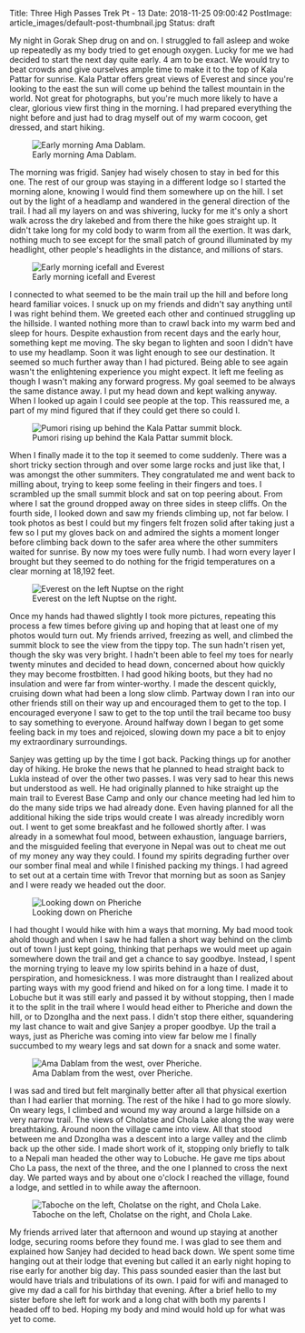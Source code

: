 Title: Three High Passes Trek Pt - 13
Date: 2018-11-25 09:00:42
PostImage: article_images/default-post-thumbnail.jpg
Status: draft

<p>My night in Gorak Shep drug on and on. I struggled to fall asleep and woke up repeatedly as my body tried to get enough oxygen. Lucky for me we had decided to start the next day quite early. 4 am to be exact. We would try to beat crowds and give ourselves ample time to make it to the top of Kala Pattar for sunrise. Kala Pattar offers great views of Everest and since you're looking to the east the sun will come up behind the tallest mountain in the world. Not great for photographs, but you're much more likely to have a clear, glorious view first thing in the morning. I had prepared everything the night before and just had to drag myself out of my warm cocoon, get dressed, and start hiking.</p>

<figure><img class="size-large wp-image-1097" src="/images/article_images/2018/11/DSC03071-1024x768.jpg" alt="Early morning Ama Dablam." /><figcaption>Early morning Ama Dablam.</figcaption></figure>

<p>The morning was frigid. Sanjey had wisely chosen to stay in bed for this one. The rest of our group was staying in a different lodge so I started the morning alone, knowing I would find them somewhere up on the hill. I set out by the light of a headlamp and wandered in the general direction of the trail. I had all my layers on and was shivering, lucky for me it's only a short walk across the dry lakebed and from there the hike goes straight up. It didn't take long for my cold body to warm from all the exertion. It was dark, nothing much to see except for the small patch of ground illuminated by my headlight, other people's headlights in the distance, and millions of stars.</p>

<figure><img class="size-large wp-image-1098" src="/images/article_images/2018/11/20181019_061611-1024x1024.jpg" alt="Early morning icefall and Everest" /><figcaption>Early morning icefall and Everest</figcaption></figure>

<p>I connected to what seemed to be the main trail up the hill and before long heard familiar voices. I snuck up on my friends and didn't say anything until I was right behind them. We greeted each other and continued struggling up the hillside. I wanted nothing more than to crawl back into my warm bed and sleep for hours. Despite exhaustion from recent days and the early hour, something kept me moving. The sky began to lighten and soon I didn't have to use my headlamp. Soon it was light enough to see our destination. It seemed so much further away than I had pictured. Being able to see again wasn't the enlightening experience you might expect. It left me feeling as though I wasn't making any forward progress. My goal seemed to be always the same distance away. I put my head down and kept walking anyway. When I looked up again I could see people at the top. This reassured me, a part of my mind figured that if they could get there so could I.</p>

<figure><img class="size-large wp-image-1099" src="/images/article_images/2018/11/DSC03063-1024x768.jpg" alt="Pumori rising up behind the Kala Pattar summit block." /><figcaption>Pumori rising up behind the Kala Pattar summit block.</figcaption></figure>

<p>When I finally made it to the top it seemed to come suddenly. There was a short tricky section through and over some large rocks and just like that, I was amongst the other summiters. They congratulated me and went back to milling about, trying to keep some feeling in their fingers and toes. I scrambled up the small summit block and sat on top peering about. From where I sat the ground dropped away on three sides in steep cliffs. On the fourth side, I looked down and saw my friends climbing up, not far below. I took photos as best I could but my fingers felt frozen solid after taking just a few so I put my gloves back on and admired the sights a moment longer before climbing back down to the safer area where the other summiters waited for sunrise. By now my toes were fully numb. I had worn every layer I brought but they seemed to do nothing for the frigid temperatures on a clear morning at 18,192 feet.</p>

<figure><img class="size-large wp-image-1100" src="/images/article_images/2018/11/DSC03075-1024x768.jpg" alt="Everest on the left Nuptse on the right" /><figcaption>Everest on the left Nuptse on the right.</figcaption></figure>

<p>Once my hands had thawed slightly I took more pictures, repeating this process a few times before giving up and hoping that at least one of my photos would turn out. My friends arrived, freezing as well, and climbed the summit block to see the view from the tippy top. The sun hadn't risen yet, though the sky was very bright. I hadn't been able to feel my toes for nearly twenty minutes and decided to head down, concerned about how quickly they may become frostbitten. I had good hiking boots, but they had no insulation and were far from winter-worthy. I made the descent quickly, cruising down what had been a long slow climb. Partway down I ran into our other friends still on their way up and encouraged them to get to the top. I encouraged everyone I saw to get to the top until the trail became too busy to say something to everyone. Around halfway down I began to get some feeling back in my toes and rejoiced, slowing down my pace a bit to enjoy my extraordinary surroundings.</p>

<p>Sanjey was getting up by the time I got back. Packing things up for another day of hiking. He broke the news that he planned to head straight back to Lukla instead of over the other two passes. I was very sad to hear this news but understood as well. He had originally planned to hike straight up the main trail to Everest Base Camp and only our chance meeting had led him to do the many side trips we had already done. Even having planned for all the additional hiking the side trips would create I was already incredibly worn out. I went to get some breakfast and he followed shortly after. I was already in a somewhat foul mood, between exhaustion, language barriers, and the misguided feeling that everyone in Nepal was out to cheat me out of my money any way they could. I found my spirits degrading further over our somber final meal and while I finished packing my things. I had agreed to set out at a certain time with Trevor that morning but as soon as Sanjey and I were ready we headed out the door.</p>

<figure><img class="size-large wp-image-1101" src="/images/article_images/2018/11/DSC03082-1024x1024.jpg" alt="Looking down on Pheriche" /><figcaption>Looking down on Pheriche</figcaption></figure>

<p>I had thought I would hike with him a ways that morning. My bad mood took ahold though and when I saw he had fallen a short way behind on the climb out of town I just kept going, thinking that perhaps we would meet up again somewhere down the trail and get a chance to say goodbye. Instead, I spent the morning trying to leave my low spirits behind in a haze of dust, perspiration, and homesickness. I was more distraught than I realized about parting ways with my good friend and hiked on for a long time. I made it to Lobuche but it was still early and passed it by without stopping, then I made it to the split in the trail where I would head either to Pheriche and down the hill, or to Dzonglha and the next pass. I didn't stop there either, squandering my last chance to wait and give Sanjey a proper goodbye. Up the trail a ways, just as Pheriche was coming into view far below me I finally succumbed to my weary legs and sat down for a snack and some water.</p>

<figure><img class="size-large wp-image-1102" src="/images/article_images/2018/11/DSC03083-1024x768.jpg" alt="Ama Dablam from the west, over Pheriche." /><figcaption>Ama Dablam from the west, over Pheriche.</figcaption></figure>

<p>I was sad and tired but felt marginally better after all that physical exertion than I had earlier that morning. The rest of the hike I had to go more slowly. On weary legs, I climbed and wound my way around a large hillside on a very narrow trail. The views of Cholatse and Chola Lake along the way were breathtaking. Around noon the village came into view. All that stood between me and Dzonglha was a descent into a large valley and the climb back up the other side. I made short work of it, stopping only briefly to talk to a Nepali man headed the other way to Lobuche. He gave me tips about Cho La pass, the next of the three, and the one I planned to cross the next day. We parted ways and by about one o'clock I reached the village, found a lodge, and settled in to while away the afternoon.</p>

<figure><img class="size-large wp-image-1103" src="/images/article_images/2018/11/20181019_105857-1024x768.jpg" alt="Taboche on the left, Cholatse on the right, and Chola Lake." /><figcaption>Taboche on the left, Cholatse on the right, and Chola Lake.</figcaption></figure>

<p>My friends arrived later that afternoon and wound up staying at another lodge, securing rooms before they found me. I was glad to see them and explained how Sanjey had decided to head back down. We spent some time hanging out at their lodge that evening but called it an early night hoping to rise early for another big day. This pass sounded easier than the last but would have trials and tribulations of its own. I paid for wifi and managed to give my dad a call for his birthday that evening. After a brief hello to my sister before she left for work and a long chat with both my parents I headed off to bed. Hoping my body and mind would hold up for what was yet to come.</p>